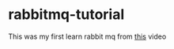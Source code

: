 # rabbitmq-tutorial

This was my first learn rabbit mq from [this](https://www.youtube.com/watch?v=o4qCdBR4gUM) video

